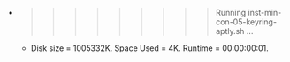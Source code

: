 * >>>>>>>>> Running inst-min-con-05-keyring-aptly.sh ...
  * Disk size = 1005332K. Space Used = 4K. Runtime = 00:00:00:01.

